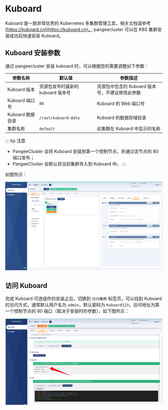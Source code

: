 ---
---

# Kuboard

Kuboard 是一款非常优秀的 Kubernetes 多集群管理工具，相关文档请参考 [https://kuboard.cn](https://kuboard.cn)。 pangeecluster 可以在 K8S 集群安装成功后快速安装 Kuboard。

<InstallAddon addonName="kuboard"/>

## Kuboard 安装参数

通过 pangeecluster 安装 kuboard 时，可以根据您的需要调整如下参数：

| 参数名称         | 默认值                            | 参数描述                                        |
| ---------------- | --------------------------------- | ----------------------------------------------- |
| Kuboard 版本     | 资源包发布时最新的 kuboard 版本号 | 资源包中包含的 Kuboard 版本号，不建议修改此参数 |
| Kuboard 端口号   | `80`                              | Kuboard 的 Web 端口号                           |
| Kuboard 数据目录 | `/root/kuboard-data`              | Kuboard 的数据存储目录                          |
| 集群名称         | `default`                         | 此集群在 Kuboard 中显示的名称                   |

::: tip 注意

- PangeeCluster 会将 Kuboard 安装到第一个控制节点，并通过该节点的 80 端口发布；
- PangeeCluster 会默认将当前集群导入到 Kuboard 中。
  :::

如图所示：

![Kuboard 安装参数](./kuboard.assets/kuboard.png)

## 访问 Kuboard

完成 Kuboard 可选组件的安装之后，切换到 `访问集群` 标签页，可以找到 Kuboard 的访问方式，通常默认用户名为 `admin`，默认密码为 `Kuboard123`，访问地址为第一个控制节点的 80 端口（取决于安装时的参数），如下图所示：

![Access Kuboard](./kuboard.assets/kuboard-access.png)
